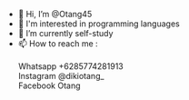 - 👋 Hi, I’m @Otang45
- 👀 I'm interested in programming languages
- 🌱 I’m currently self-study
- 📫 How to reach me :<br/><br/>
  Whatsapp +6285774281913<br/>
  Instagram @dikiotang_<br/>
  Facebook Otang<br/>

<!---
Otang45/Otang45 is a ✨ special ✨ repository because its `README.md` (this file) appears on your GitHub profile.
You can click the Preview link to take a look at your changes.
--->
